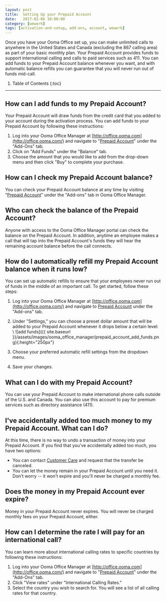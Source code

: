 ```yaml
---
layout: post
title:  Setting Up your Prepaid Account
date:   2017-02-06 10:00:00
category: [wework]
tags: [activation-and-setup, add-ons, account, wework]
---
```


Once you have your Ooma Office set up, you can make unlimited calls to anywhere in the United States and Canada (excluding the 867 calling area) as part of your basic monthly plan. Your Prepaid Account provides funds to support international calling and calls to paid services such as 411. You can add funds to your Prepaid Account balance whenever you want, and with automatic balance refills you can guarantee that you will never run out of funds mid-call.

1. Table of Contents
{:toc}
* * *

## How can I add funds to my Prepaid Account?

Your Prepaid Account will draw funds from the credit card that you added to your account during the activation process. You can add funds to your Prepaid Account by following these instructions:

1. Log into your Ooma Office Manager at [http://office.ooma.com](http://office.ooma.com/) and navigate to "[Prepaid Account](https://office.ooma.com/#prepaid_account)" under the "Add-Ons" tab.
2. Click on "Add Funds" under the "Balance" tab.
3. Choose the amount that you would like to add from the drop-down menu and then click "Buy" to complete your purchase.

## How can I check my Prepaid Account balance?

You can check your Prepaid Account balance at any time by visiting "[Prepaid Account](https://office.ooma.com/#prepaid_account)" under the "Add-ons" tab in Ooma Office Manager.

## Who can check the balance of the Prepaid Account?

Anyone with access to the Ooma Office Manager portal can check the balance on the Prepaid Account. In addition, anytime an employee makes a call that will tap into the Prepaid Account's funds they will hear the remaining account balance before the call connects.

## How do I automatically refill my Prepaid Account balance when it runs low?

You can set up automatic refills to ensure that your employees never run out of funds in the middle of an important call. To get started, follow these steps:

1. Log into your Ooma Office Manager at [http://office.ooma.com](http://office.ooma.com/) and navigate to [Prepaid Account](https://office.ooma.com/#prepaid_account) under the "Add-ons" tab.
2. Under "Settings," you can choose a preset dollar amount that will be added to your Prepaid Account whenever it drops below a certain level: \\
   ![add funds]({{ site.baseurl }}/assets/images/ooma_office_manager/prepaid_account_add_funds.png){:height="250px"}

3. Choose your preferred automatic refill settings from the dropdown menu.
4. Save your changes.

## What can I do with my Prepaid Account?

You can use your Prepaid Account to make international phone calls outside of the U.S. and Canada. You can also use this account to pay for premium services such as directory assistance (411).

## I've accidentally added too much money to my Prepaid Account. What can I do?

At this time, there is no way to undo a transaction of money into your Prepaid Account. If you find that you've accidentally added too much, you have two options:

* You can contact [Customer Care](/us/en/contact-us) and request that the transfer be canceled.
* You can let the money remain in your Prepaid Account until you need it. Don't worry -- it won't expire and you'll never be charged a monthly fee.

## Does the money in my Prepaid Account ever expire?

Money in your Prepaid Account never expires. You will never be charged monthly fees on your Prepaid Account, either.

## How can I determine the rate I will pay for an international call?

You can learn more about international calling rates to specific countries by following these instructions:

1. Log into your Ooma Office Manager at [http://office.ooma.com](http://office.ooma.com/) and navigate to "[Prepaid Account](https://office.ooma.com/#prepaid_account)" under the "Add-Ons" tab.
2. Click "View rates" under "International Calling Rates."
3. Select the country you wish to search for. You will see a list of all calling rates for that country.